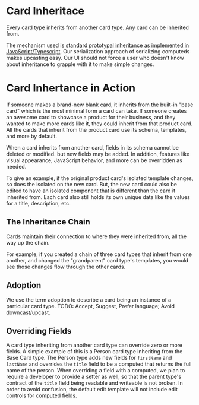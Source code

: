 # Card Inheritace

Every card type inherits from another card type. Any card can be inherited from.

The mechanism used is [standard prototypal inheritance as implemented in JavaScript/Typescript](https://www.typescripttutorial.net/typescript-tutorial/typescript-inheritance/). Our serialization approach of serializing computeds makes upcasting easy. Our UI should not force a user who doesn't know about inheritance to grapple with it to make simple changes.

# Card Inhertance in Action

If someone makes a brand-new blank card, it inherits from the built-in "base card" which is the most minimal form a card can take. If someone creates an awesome card to showcase a product for their business, and they wanted to make more cards like it, they could inherit from that product card. All the cards that inherit from the product card use its schema, templates, and more by default.

When a card inherits from another card, fields in its schema cannot be deleted or modified. but new fields may be added. In addition, features like visual appearance, JavaScript behavior, and more can be overridden as needed.

To give an example, if the original product card's isolated template changes, so does the isolated on the new card. But, the new card could also be edited to have an isolated component that is different than the card it inherited from. Each card also still holds its own unique data like the values for a title, description, etc.

## The Inheritance Chain

Cards maintain their connection to where they were inherited from, all the way up the chain.

For example, if you created a chain of three card types that inherit from one another, and changed the "grandparent" card type's templates, you would see those changes flow through the other cards.

## Adoption

We use the term adoption to describe a card being an instance of a particular card type.  TODO: Accept, Suggest, Prefer language; Avoid downcast/upcast.

## Overriding Fields

A card type inheriting from another card type can override zero or more fields. A simple example of this is a Person card type inheriting from the Base Card type. The Person type adds new fields for `firstName` and `lastName` and  overrides the `title` field to be a computed that returns the full name of the person. When overriding a field with a computed, we plan to require a developer to provide a setter as well, so that the parent type's contract of the `title` field being readable and writeable is not broken. In order to avoid confusion, the default edit template will not include edit controls for computed fields.
